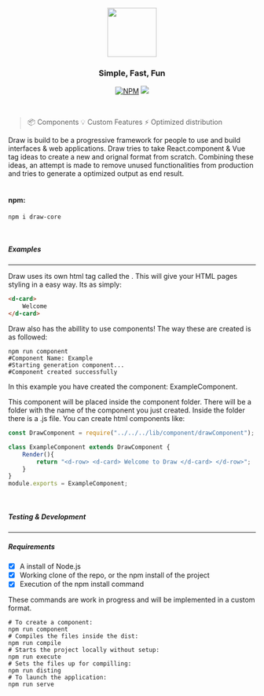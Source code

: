 <div align="center">
<br>
<img src="https://i.imgur.com/tkUPrMZ.png" width="100">
  
<!-- ### Draw  -->
  
### Simple, Fast, Fun
 
<a href="https://www.npmjs.com/package/drawjsframework"><img src="https://img.shields.io/npm/v/drawjsframework.svg?color=%2345cdff&sanitize=true" alt="NPM"></a>
<a href="https://github.com/draw-js/draw/releases/tag/base"><img src="https://img.shields.io/github/package-json/v/draw-js/draw?color=%2345cdff&style=flat-square"></a>
</div>

<br>

> 📦  Components
> 💡   Custom Features
> ⚡️  Optimized distribution

Draw is build to be a progressive framework for people to use and build interfaces & web applications. Draw tries to take React.component & Vue tag ideas to create a new and orignal format from scratch. Combining these ideas, an attempt is made to remove unused functionalities from production and tries to generate a optimized output as end result.
<br><br>

#### npm:

```
npm i draw-core
```
<br>

##### Examples
<hr>

Draw uses its own html tag called the <d-tag>. This will give your HTML pages styling in a easy way. Its as simply:
 
 ```html
<d-card>
     Welcome
</d-card>
 ```
Draw also has the abillity to use components! The way these are created is as followed:

```shell
npm run component
#Component Name: Example
#Starting generation component...
#Component created successfully
```
In this example you have created the component: ExampleComponent.

This component will be placed inside the component folder. There will be a folder with the name of the component you just created. Inside the folder there is a .js file. You can create html components like:

```Javascript
const DrawComponent = require("../../../lib/component/drawComponent");

class ExampleComponent extends DrawComponent {
    Render(){
        return "<d-row> <d-card> Welcome to Draw </d-card> </d-row>";
    }
}
module.exports = ExampleComponent;
```
<br>
  
##### Testing & Development
<hr>
  
##### Requirements
- [x] A install of Node.js
- [x] Working clone of the repo, or the npm install of the project
- [x] Execution of the npm install command

These commands are work in progress and will be implemented in a custom format.

```shell
# To create a component:
npm run component
# Compiles the files inside the dist:
npm run compile
# Starts the project locally without setup:
npm run execute
# Sets the files up for compilling:
npm run disting
# To launch the application:
npm run serve
```
